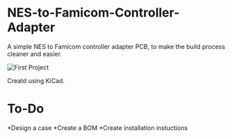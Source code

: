 # NES-to-Famicom-Controller-Adapter
A simple NES to Famicom controller adapter PCB, to make the build process cleaner and easier.


![First Project](https://user-images.githubusercontent.com/23010906/161812355-9232c7fb-87b4-4446-9eae-8128071304b7.jpg)


Creatd using KiCad.

# To-Do
*Design a case
*Create a BOM
*Create installation instuctions
